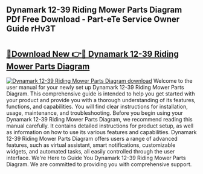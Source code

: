 ## Dynamark 12-39 Riding Mower Parts Diagram PDf Free Download - Part-eTe Service Owner Guide rHv3T

# <h2><a href="http://dfkxmc.blite.top/?on=Dynamark+12-39+Riding+Mower+Parts+Diagram">🔗Download New 👉🔴 Dynamark 12-39 Riding Mower Parts Diagram</a></h2>

[![Dynamark 12-39 Riding Mower Parts Diagram download](https://i.imgur.com/lujVjoI.png)](http://dfkxmc.blite.top/?on=Dynamark+12-39+Riding+Mower+Parts+Diagram)
Welcome to the user manual for your newly set up Dynamark 12-39 Riding Mower Parts Diagram. This comprehensive guide is intended to help you get started with your product and provide you with a thorough understanding of its features, functions, and capabilities. You will find clear instructions for installation, usage, maintenance, and troubleshooting. Before you begin using your Dynamark 12-39 Riding Mower Parts Diagram, we recommend reading this manual carefully. It contains detailed instructions for product setup, as well as information on how to use its various features and capabilities. Dynamark 12-39 Riding Mower Parts Diagram offers users a range of advanced features, such as virtual assistant, smart notifications, customizable widgets, and automated tasks, all easily controlled through the user interface. We're Here to Guide You Dynamark 12-39 Riding Mower Parts Diagram. We are committed to providing you with comprehensive support.
